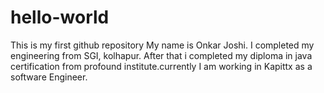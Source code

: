 # hello-world
This is my first github repository
My name is Onkar Joshi. I completed my engineering from SGI, kolhapur. After that i completed my diploma in java certification from profound institute.currently I am working in Kapittx as a software Engineer.

